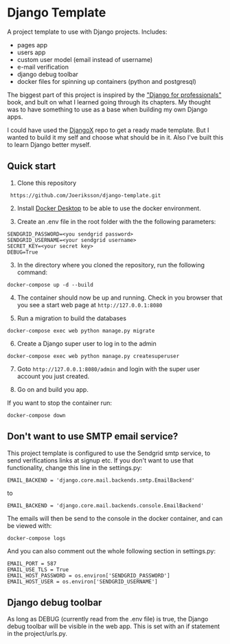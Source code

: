 # Django Template

A project template to use with Django projects. Includes:

- pages app
- users app
- custom user model (email instead of username)
- e-mail verification
- django debug toolbar
- docker files for spinning up containers (python and postgresql)

The biggest part of this project is inspired by the ["Django for professionals"](https://djangoforprofessionals.com) book, and bult on what I learned going through its chapters. My thought was to have something to use as a base when building my own Django apps.

I could have used the [DjangoX](https://github.com/wsvincent/djangox) repo to get a ready made template. But I wanted to build it my self and choose what should be in it. Also I've built this to learn Django better myself.  

## Quick start

1. Clone this repository

` https://github.com/Joeriksson/django-template.git`

2. Install [Docker Desktop](https://www.docker.com/products/docker-desktop) to be able to use the docker environment.

3. Create an .env file in the root folder with the the following parameters:

```ENVIRONMENT='development'
SENDGRID_PASSWORD=<you sendgrid password>
SENDGRID_USERNAME=<your sendgrid username>
SECRET_KEY=<your secret key>
DEBUG=True
```

3. In the directory where you cloned the repository, run the following command:

`docker-compose up -d --build`

4. The container should now be up and running. Check in you browser that you see a start web page at `http://127.0.0.1:8080`

5. Run a migration to build the databases

`docker-compose exec web python manage.py migrate`

6. Create a Django super user to log in to the admin

`docker-compose exec web python manage.py createsuperuser`

7. Goto `http://127.0.0.1:8080/admin` and login with the super user account you just created.

8. Go on and build you app.

If you want to stop the container run:

`docker-compose down`

## Don't want to use SMTP email service?

This project template is configured to use the Sendgrid smtp service, to send verifications links at signup etc.
If you don't want to use that functionality, change this line in the settings.py:

`EMAIL_BACKEND = 'django.core.mail.backends.smtp.EmailBackend'`

to

`EMAIL_BACKEND = 'django.core.mail.backends.console.EmailBackend'`

The emails will then be send to the console in the docker container, and can be viewed with:

`docker-compose logs`

And you can also comment out the whole following section in settings.py:

```EMAIL_HOST = 'smtp.sendgrid.net'
EMAIL_PORT = 587
EMAIL_USE_TLS = True
EMAIL_HOST_PASSWORD = os.environ['SENDGRID_PASSWORD']
EMAIL_HOST_USER = os.environ['SENDGRID_USERNAME']
```

## Django debug toolbar

As long as DEBUG (currently read from the .env file) is true, the Django debug toolbar will be visible in the web app. This is set with an if statement in the project/urls.py.